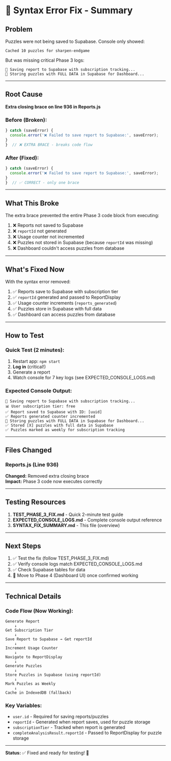 # 🔧 Syntax Error Fix - Summary

## Problem
Puzzles were not being saved to Supabase. Console only showed:
```
Cached 10 puzzles for sharpen-endgame
```

But was missing critical Phase 3 logs:
```
💾 Saving report to Supabase with subscription tracking...
💾 Storing puzzles with FULL DATA in Supabase for Dashboard...
```

---

## Root Cause
**Extra closing brace on line 936 in Reports.js**

### Before (Broken):
```javascript
} catch (saveError) {
  console.error('❌ Failed to save report to Supabase:', saveError);
}
}  // ❌ EXTRA BRACE - breaks code flow
```

### After (Fixed):
```javascript
} catch (saveError) {
  console.error('❌ Failed to save report to Supabase:', saveError);
}
}  // ✅ CORRECT - only one brace
```

---

## What This Broke

The extra brace prevented the entire Phase 3 code block from executing:

1. ❌ Reports not saved to Supabase
2. ❌ `reportId` not generated
3. ❌ Usage counter not incremented
4. ❌ Puzzles not stored in Supabase (because `reportId` was missing)
5. ❌ Dashboard couldn't access puzzles from database

---

## What's Fixed Now

With the syntax error removed:

1. ✅ Reports save to Supabase with subscription tier
2. ✅ `reportId` generated and passed to ReportDisplay
3. ✅ Usage counter increments (`reports_generated`)
4. ✅ Puzzles store in Supabase with full data
5. ✅ Dashboard can access puzzles from database

---

## How to Test

### Quick Test (2 minutes):
1. Restart app: `npm start`
2. **Log in** (critical!)
3. Generate a report
4. Watch console for 7 key logs (see EXPECTED_CONSOLE_LOGS.md)

### Expected Console Output:
```
💾 Saving report to Supabase with subscription tracking...
📊 User subscription tier: free
✅ Report saved to Supabase with ID: [uuid]
✅ Reports generated counter incremented
💾 Storing puzzles with FULL DATA in Supabase for Dashboard...
✅ Stored [X] puzzles with full data in Supabase
✅ Puzzles marked as weekly for subscription tracking
```

---

## Files Changed

### Reports.js (Line 936)
**Changed:** Removed extra closing brace  
**Impact:** Phase 3 code now executes correctly

---

## Testing Resources

1. **TEST_PHASE_3_FIX.md** - Quick 2-minute test guide
2. **EXPECTED_CONSOLE_LOGS.md** - Complete console output reference
3. **SYNTAX_FIX_SUMMARY.md** - This file (overview)

---

## Next Steps

1. ✅ Test the fix (follow TEST_PHASE_3_FIX.md)
2. ✅ Verify console logs match EXPECTED_CONSOLE_LOGS.md
3. ✅ Check Supabase tables for data
4. 🎯 Move to Phase 4 (Dashboard UI) once confirmed working

---

## Technical Details

### Code Flow (Now Working):
```
Generate Report
    ↓
Get Subscription Tier
    ↓
Save Report to Supabase → Get reportId
    ↓
Increment Usage Counter
    ↓
Navigate to ReportDisplay
    ↓
Generate Puzzles
    ↓
Store Puzzles in Supabase (using reportId)
    ↓
Mark Puzzles as Weekly
    ↓
Cache in IndexedDB (fallback)
```

### Key Variables:
- `user.id` - Required for saving reports/puzzles
- `reportId` - Generated when report saves, used for puzzle storage
- `subscriptionTier` - Tracked when report is generated
- `completeAnalysisResult.reportId` - Passed to ReportDisplay for puzzle storage

---

**Status:** ✅ Fixed and ready for testing! 🚀